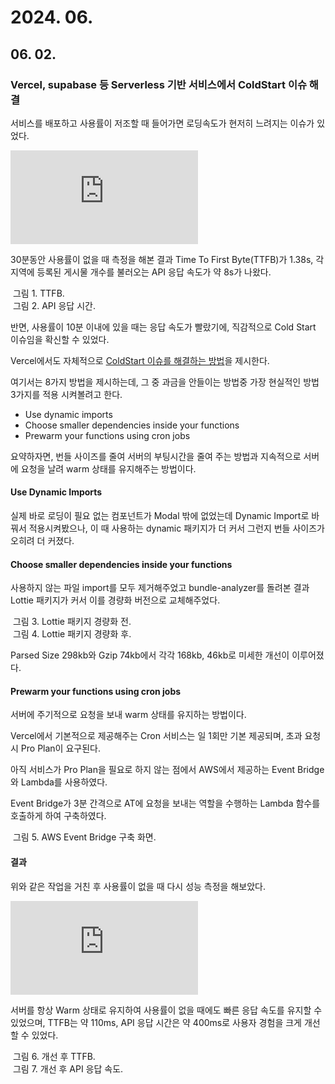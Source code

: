 # 2024. 06.

## 06. 02.

### Vercel, supabase 등 Serverless 기반 서비스에서 ColdStart 이슈 해결

서비스를 배포하고 사용률이 저조할 때 들어가면 로딩속도가 현저히 느려지는 이슈가 있었다.  

<iframe src="https://youtube.com/embed/DAFyH5Jf9ps" class="iframe"frameborder="0" allowfullscreen="true"></iframe>   



30분동안 사용률이 없을 때 측정을 해본 결과 Time To First Byte(TTFB)가 1.38s, 각 지역에 등록된 게시물 개수를 불러오는 API 응답 속도가 약 8s가 나왔다.

<div class="img-container">
    <img class="img" src="https://github.com/ChoiYongWon/AT/assets/40623433/55f294ea-4169-4f52-820f-7fa05853338e" alt=""/>
    <span class="caption">그림 1. TTFB.</span>
</div>  

<div class="img-container">
    <img class="img" src="https://github.com/ChoiYongWon/AT/assets/40623433/e410f40c-175b-4698-9e40-b1d39fa4060e" alt=""/>
    <span class="caption">그림 2. API 응답 시간.</span>
</div>  


반면, 사용률이 10분 이내에 있을 때는 응답 속도가 빨랐기에, 직감적으로 Cold Start 이슈임을 확신할 수 있었다.

Vercel에서도 자체적으로 [ColdStart 이슈를 해결하는 방법](https://vercel.com/guides/how-can-i-improve-serverless-function-lambda-cold-start-performance-on-vercel)을 제시한다.

여기서는 8가지 방법을 제시하는데, 그 중 과금을 안들이는 방법중 가장 현실적인 방법 3가지를 적용 시켜볼려고 한다.

- Use dynamic imports
- Choose smaller dependencies inside your functions
- Prewarm your functions using cron jobs

요약하자면, 번들 사이즈를 줄여 서버의 부팅시간을 줄여 주는 방법과 지속적으로 서버에 요청을 날려 warm 상태를 유지해주는 방법이다.


#### Use Dynamic Imports

실제 바로 로딩이 필요 없는 컴포넌트가 Modal 밖에 없었는데 Dynamic Import로 바꿔서 적용시켜봤으나, 이 때 사용하는 dynamic 패키지가 더 커서 그런지 번들 사이즈가 오히려 더 커졌다.

#### Choose smaller dependencies inside your functions

사용하지 않는 파일 import를 모두 제거해주었고 bundle-analyzer를 돌려본 결과
Lottie 패키지가 커서 이를 경량화 버전으로 교체해주었다.

<div class="img-container">
    <img class="img" src="https://github.com/ChoiYongWon/AT/assets/40623433/3816372e-183c-4008-a083-ddf310c6a65a" alt=""/>
    <span class="caption">그림 3. Lottie 패키지 경량화 전.</span>
</div>  


<div class="img-container">
    <img class="img" src="https://github.com/ChoiYongWon/AT/assets/40623433/c7f7de11-b210-4dc8-b273-2c2172bbc316" alt=""/>
    <span class="caption">그림 4. Lottie 패키지 경량화 후.</span>
</div>  

Parsed Size 298kb와 Gzip 74kb에서 각각 168kb, 46kb로 미세한 개선이 이루어졌다.

#### Prewarm your functions using cron jobs

서버에 주기적으로 요청을 보내 warm 상태를 유지하는 방법이다.  

Vercel에서 기본적으로 제공해주는 Cron 서비스는 일 1회만 기본 제공되며, 초과 요청시 Pro Plan이 요구된다.  

아직 서비스가 Pro Plan을 필요로 하지 않는 점에서 AWS에서 제공하는 Event Bridge와 Lambda를 사용하였다.  

Event Bridge가 3분 간격으로 AT에 요청을 보내는 역할을 수행하는 Lambda 함수를 호출하게 하여 구축하였다.

<div class="img-container">
    <img class="img" src="https://github.com/ChoiYongWon/AT/assets/40623433/1634cf7b-dfcd-4857-ba53-aec8275632a6" alt=""/>
    <span class="caption">그림 5. AWS Event Bridge 구축 화면.</span>
</div>  


#### 결과

위와 같은 작업을 거친 후 사용률이 없을 때 다시 성능 측정을 해보았다.

<iframe src="https://youtube.com/embed/-eyohDNLqGc" class="iframe"frameborder="0" allowfullscreen="true"></iframe>     
  
서버를 항상 Warm 상태로 유지하여 사용률이 없을 때에도 빠른 응답 속도를 유지할 수 있었으며, TTFB는 약 110ms, API 응답 시간은 약 400ms로 사용자 경험을 크게 개선할 수 있었다.

<div class="img-container">
    <img class="img" src="https://github.com/ChoiYongWon/AT/assets/40623433/5abcc3f5-7b0d-4eb2-bed8-6c741c9fb215" alt=""/>
    <span class="caption">그림 6. 개선 후 TTFB.</span>
</div>  

<div class="img-container">
    <img class="img" src="https://github.com/ChoiYongWon/AT/assets/40623433/2667a0bb-5964-4111-888e-44c7b603a3af" alt=""/>
    <span class="caption">그림 7. 개선 후 API 응답 속도.</span>
</div>  


